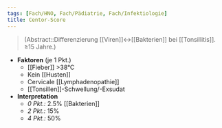 ```yaml
---
tags: [Fach/HNO, Fach/Pädiatrie, Fach/Infektiologie]
title: Centor-Score
---
```

> (Abstract::Differenzierung [[Viren]]↔︎[[Bakterien]] bei [[Tonsillitis]]. ≥15 Jahre.)
- **Faktoren** (je 1 Pkt.)
	- [[Fieber]] >38°C
	- Kein [[Husten]]
	- Cervicale [[Lymphadenopathie]]
	- [[Tonsillen]]-Schwellung/-Exsudat
- **Interpretation**
	- *0 Pkt.:* 2.5% [[Bakterien]]
	- *2 Pkt.:* 15%
	- *4 Pkt.:* 50%